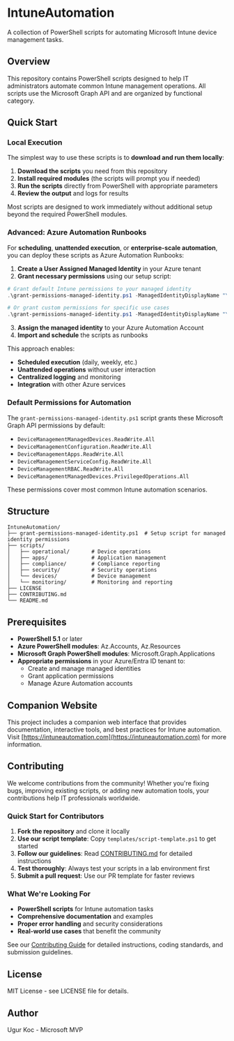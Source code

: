 # IntuneAutomation

A collection of PowerShell scripts for automating Microsoft Intune device management tasks.

## Overview

This repository contains PowerShell scripts designed to help IT administrators automate common Intune management operations. All scripts use the Microsoft Graph API and are organized by functional category.

## Quick Start

### Local Execution

The simplest way to use these scripts is to **download and run them locally**:

1. **Download the scripts** you need from this repository
2. **Install required modules** (the scripts will prompt you if needed)
3. **Run the scripts** directly from PowerShell with appropriate parameters
4. **Review the output** and logs for results

Most scripts are designed to work immediately without additional setup beyond the required PowerShell modules.

### Advanced: Azure Automation Runbooks

For **scheduling**, **unattended execution**, or **enterprise-scale automation**, you can deploy these scripts as Azure Automation Runbooks:

1. **Create a User Assigned Managed Identity** in your Azure tenant
2. **Grant necessary permissions** using our setup script:

```powershell
# Grant default Intune permissions to your managed identity
.\grant-permissions-managed-identity.ps1 -ManagedIdentityDisplayName "YourManagedIdentityName"

# Or grant custom permissions for specific use cases
.\grant-permissions-managed-identity.ps1 -ManagedIdentityDisplayName "YourManagedIdentityName" -CustomPermissions @("User.Read.All", "Group.Read.All")
```

3. **Assign the managed identity** to your Azure Automation Account
4. **Import and schedule** the scripts as runbooks

This approach enables:
- **Scheduled execution** (daily, weekly, etc.)
- **Unattended operations** without user interaction
- **Centralized logging** and monitoring
- **Integration** with other Azure services

### Default Permissions for Automation

The `grant-permissions-managed-identity.ps1` script grants these Microsoft Graph API permissions by default:

- `DeviceManagementManagedDevices.ReadWrite.All`
- `DeviceManagementConfiguration.ReadWrite.All`
- `DeviceManagementApps.ReadWrite.All`
- `DeviceManagementServiceConfig.ReadWrite.All`
- `DeviceManagementRBAC.ReadWrite.All`
- `DeviceManagementManagedDevices.PrivilegedOperations.All`

These permissions cover most common Intune automation scenarios.

## Structure

```
IntuneAutomation/
├── grant-permissions-managed-identity.ps1  # Setup script for managed identity permissions
├── scripts/
│   ├── operational/       # Device operations
│   ├── apps/              # Application management
│   ├── compliance/        # Compliance reporting
│   ├── security/          # Security operations
│   └── devices/           # Device management
│   └── monitoring/        # Monitoring and reporting
├── LICENSE
├── CONTRIBUTING.md
└── README.md
```

## Prerequisites

- **PowerShell 5.1** or later
- **Azure PowerShell modules**: Az.Accounts, Az.Resources
- **Microsoft Graph PowerShell modules**: Microsoft.Graph.Applications
- **Appropriate permissions** in your Azure/Entra ID tenant to:
  - Create and manage managed identities
  - Grant application permissions
  - Manage Azure Automation accounts

## Companion Website

This project includes a companion web interface that provides documentation, interactive tools, and best practices for Intune automation. Visit [https://intuneautomation.com](https://intuneautomation.com) for more information.

## Contributing

We welcome contributions from the community! Whether you're fixing bugs, improving existing scripts, or adding new automation tools, your contributions help IT professionals worldwide.

### Quick Start for Contributors

1. **Fork the repository** and clone it locally
2. **Use our script template**: Copy `templates/script-template.ps1` to get started
3. **Follow our guidelines**: Read [CONTRIBUTING.md](CONTRIBUTING.md) for detailed instructions
4. **Test thoroughly**: Always test your scripts in a lab environment first
5. **Submit a pull request**: Use our PR template for faster reviews

### What We're Looking For

- **PowerShell scripts** for Intune automation tasks
- **Comprehensive documentation** and examples
- **Proper error handling** and security considerations
- **Real-world use cases** that benefit the community

See our [Contributing Guide](CONTRIBUTING.md) for detailed instructions, coding standards, and submission guidelines.

## License

MIT License - see LICENSE file for details.

## Author

Ugur Koc - Microsoft MVP